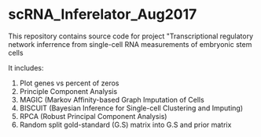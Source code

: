 # scRNA_Inferelator_Aug2017
This repository contains source code for project "Transcriptional regulatory network inferrence from single-cell RNA measurements of embryonic stem cells

It includes:
1. Plot genes vs percent of zeros 
2. Principle Component Analysis 
3. MAGIC (Markov Affinity-based Graph Imputation of Cells 
4. BISCUIT (Bayesian Inference for Single-cell Clustering and Imputing)
5. RPCA (Robust Principal Component Analysis)
6. Random split gold-standard (G.S) matrix into G.S and prior matrix 
